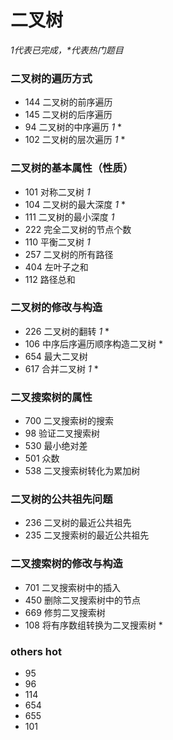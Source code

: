 # 二叉树
*1代表已完成，\*代表热门题目*

### 二叉树的遍历方式
* 144 二叉树的前序遍历
* 145 二叉树的后序遍历
* 94 二叉树的中序遍历 *1* \*
* 102 二叉树的层次遍历 *1* \*

### 二叉树的基本属性（性质）
* 101 对称二叉树 *1*
* 104 二叉树的最大深度 *1* \*
* 111 二叉树的最小深度 *1*
* 222 完全二叉树的节点个数
* 110 平衡二叉树 *1*
* 257 二叉树的所有路径
* 404 左叶子之和
* 112 路径总和

### 二叉树的修改与构造
* 226 二叉树的翻转 *1* \*
* 106 中序后序遍历顺序构造二叉树 \*
* 654 最大二叉树
* 617 合并二叉树 *1* \*

### 二叉搜索树的属性
* 700 二叉搜索树的搜索
* 98 验证二叉搜索树
* 530 最小绝对差
* 501 众数
* 538 二叉搜索树转化为累加树

### 二叉树的公共祖先问题
* 236 二叉树的最近公共祖先
* 235 二叉搜索树的最近公共祖先

### 二叉搜索树的修改与构造
* 701 二叉搜索树中的插入
* 450 删除二叉搜索树中的节点
* 669 修剪二叉搜索树
* 108 将有序数组转换为二叉搜索树 \*

### others hot
* 95 
* 96
* 114
* 654
* 655
* 101